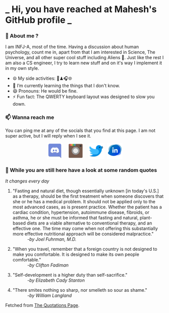 # **_ Hi, you have reached at Mahesh's GitHub profile _**
### 🌸 About me ?
I am INFJ-A, most of the time. Having a discussion about human psychology, count me in, apart from that I am interested in Science, The Universe, and all other super cool stuff including Aliens 🤫. Just like the rest I am also a CS engineer, I try to learn new stuff and on it's way I implement it in my own style. 
- ☮ My side activities: 🎨♟🎧🌐
- 🌱 I’m currently learning the things that I don't know.
- 😄 Pronouns: He would be fine.
- ⚡ Fun fact: The QWERTY keyboard layout was designed to slow you down.

### 📫 Wanna reach me
You can ping me at any of the socials that you find at this page. I am not super active, but I will reply when I see it.
<p align="center">
<a href="https://discordapp.com/users/733328856957714472"><img src="./Assets/Papirus-Team-Papirus-Apps-Discord.svg" height="50px" width="50px" ></a>&nbsp; &nbsp;  
<a href ="https://instagram.com/obl1v_on"><img src="./Assets/Papirus-Team-Papirus-Apps-Instagram.svg" height="50px" width="50px" ></a>&nbsp;  &nbsp; 
<a href ="https://twitter.com/MaheshN2000"><img src="./Assets/Papirus-Team-Papirus-Apps-Twitter.svg" height ="50px" width="50px" ></a>&nbsp;
<a href ="https://linkedin.com/in/mahesh2000"><img src="./Assets/in.png" height ="50px" width="50px" ></a>

</p>



### 🔰 While you are still here have a look at some random quotes
*It changes every day*

<!-- BLOG-POST-LIST:START -->
 1.  "Fasting and natural diet, though essentially unknown [in today's U.S.] as a therapy, should be the first treatment when someone discovers that she or he has a medical problem. It should not be applied only to the most advanced cases, as is present practice. Whether the patient has a cardiac condition, hypertension, autoimmune disease, fibroids, or asthma, he or she must be informed that fasting and natural, plant-based diets are a viable alternative to conventional therapy, and an effective one. The time may come when not offering this substantially more effective nutritional approach will be considered malpractice." <br> &emsp;&emsp;&emsp; <i>-by Joel Fuhrman, M.D.</i> 

 2.  "When you travel, remember that a foreign country is not designed to make you comfortable. It is designed to make its own people comfortable." <br> &emsp;&emsp;&emsp; <i>-by Clifton Fadiman</i> 

 3.  "Self-development is a higher duty than self-sacrifice." <br> &emsp;&emsp;&emsp; <i>-by Elizabeth Cady Stanton</i> 

 4.  "There smites nothing so sharp, nor smelleth so sour as shame." <br> &emsp;&emsp;&emsp; <i>-by William Langland</i> 
<!-- BLOG-POST-LIST:END -->
Fetched from <a href="http://www.quotationspage.com/data/mqotd.rss"> The Quotations Page</a>.
<!-- The above quotes are fetched from " http://www.quotationspage.com/data/mqotd.rss " and the github action used was gautamkrishnar/blog-post-workflow@master -->
